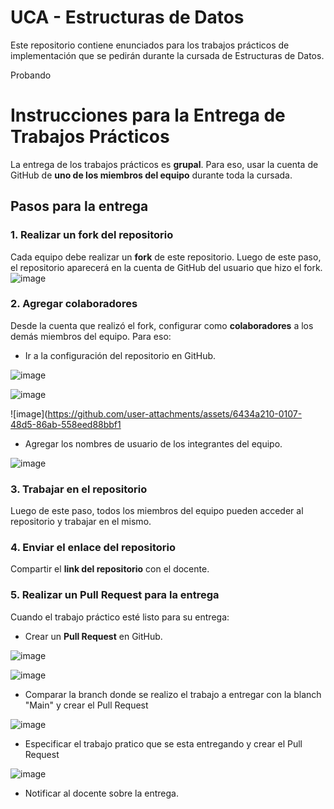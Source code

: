 # UCA - Estructuras de Datos

Este repositorio contiene enunciados para los trabajos prácticos de implementación que se pedirán durante la cursada de Estructuras de Datos.

Probando

# Instrucciones para la Entrega de Trabajos Prácticos

La entrega de los trabajos prácticos es **grupal**. Para eso, usar la cuenta de GitHub de **uno de los miembros del equipo** durante toda la cursada.

## Pasos para la entrega

### 1. Realizar un fork del repositorio  
Cada equipo debe realizar un **fork** de este repositorio. Luego de este paso, el repositorio aparecerá en la cuenta de GitHub del usuario que hizo el fork.
![image](https://github.com/user-attachments/assets/88dbbe3d-2ed0-4b4d-977a-e451f7229dca)

### 2. Agregar colaboradores  
Desde la cuenta que realizó el fork, configurar como **colaboradores** a los demás miembros del equipo. Para eso:
   - Ir a la configuración del repositorio en GitHub.

  ![image](https://github.com/user-attachments/assets/3a6b1da9-2622-4504-abd1-ac4cfd52864d)

  ![image](https://github.com/user-attachments/assets/aaec82a8-d9e3-456d-828e-aaf9025b9ffa)
  
  ![image](https://github.com/user-attachments/assets/6434a210-0107-48d5-86ab-558eed88bbf1
  
   - Agregar los nombres de usuario de los integrantes del equipo.

  ![image](https://github.com/user-attachments/assets/8ff27756-eba9-4f13-becc-e1eccd2e875f)

### 3. Trabajar en el repositorio  
Luego de este paso, todos los miembros del equipo pueden acceder al repositorio y trabajar en el mismo.

### 4. Enviar el enlace del repositorio  
Compartir el **link del repositorio** con el docente.

### 5. Realizar un **Pull Request** para la entrega  
Cuando el trabajo práctico esté listo para su entrega:
   - Crear un **Pull Request** en GitHub.

  ![image](https://github.com/user-attachments/assets/307f2593-91c2-41fc-b0f7-902e9bebc133)

  ![image](https://github.com/user-attachments/assets/8081d5a3-a7cd-4327-a6b2-1cba83abf056)

   - Comparar la branch donde se realizo el trabajo a entregar con la blanch "Main" y crear el Pull Request

  ![image](https://github.com/user-attachments/assets/69494c47-fced-4f7d-81e9-e6e65091d2c5)

   - Especificar el trabajo pratico que se esta entregando y crear el Pull Request

  ![image](https://github.com/user-attachments/assets/47796d26-1256-4cb5-b956-f18d7761e5ea)

   - Notificar al docente sobre la entrega.

